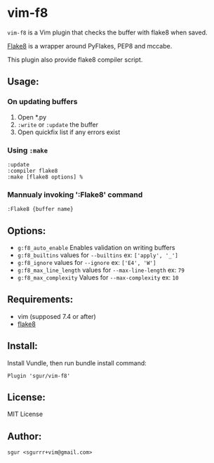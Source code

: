 vim-f8
===============

`vim-f8` is a Vim plugin that checks the buffer with flake8 when saved.

[Flake8](http://pypi.python.org/pypi/flake8/) is a wrapper around PyFlakes, PEP8 and mccabe.

This plugin also provide flake8 compiler script.

Usage:
------

### On updating buffers

1. Open \*.py
2. `:write` or `:update` the buffer
3. Open quickfix list if any errors exist

### Using `:make`

~~~vim
:update
:compiler flake8
:make [flake8 options] %
~~~

### Mannualy invoking ':Flake8' command


~~~vim
:Flake8 {buffer name}
~~~

Options:
--------

- `g:f8_auto_enable`
  Enables validation on writing buffers
- `g:f8_builtins`
  values for `--builtins` ex: `['apply', '_']`
- `g:f8_ignore`
  values for `--ignore` ex: `['E4', 'W']`
- `g:f8_max_line_length`
  values for `--max-line-length` ex: `79`
- `g:f8_max_complexity`
  Values for `--max-complexity` ex: `10`

Requirements:
-------------

- vim (supposed 7.4 or after)
- [flake8](https://pypi.python.org/pypi/flake8)

Install:
--------

Install Vundle, then run bundle install command:

~~~vim
Plugin 'sgur/vim-f8'
~~~

License:
--------

MIT License

Author:
-------

`sgur <sgurrr+vim@gmail.com>`
